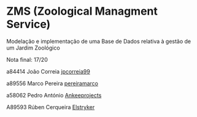 # ZMS (Zoological Managment Service)

Modelação e implementação de uma Base de Dados relativa à gestão de um Jardim Zoológico

Nota final: 17/20
 
a84414 João Correia [jpcorreia99](https://github.com/jpcorreia99)

a89556 Marco Pereira [pereiramarco](https://github.com/pereiramarco)

a58062 Pedro António [Ankeeprojects](https://github.com/Ankeeprojects)

A89593 Rúben Cerqueira [Elstryker](https://github.com/Elstryker)



